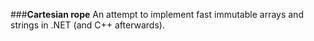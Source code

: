 ###**Cartesian rope**
An attempt to implement fast immutable arrays and strings in .NET (and C++ afterwards).
